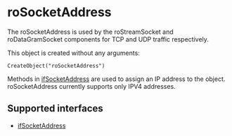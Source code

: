 roSocketAddress
===============

The roSocketAddress is used by the roStreamSocket and roDataGramSocket components for TCP and UDP traffic respectively.

This object is created without any arguments:

`CreateObject("roSocketAddress")`

Methods in [ifSocketAddress](/docs/references/brightscript/interfaces/ifsocketaddress.md "ifSocketAddress") are used to assign an IP address to the object. roSocketAddress currently supports only IPV4 addresses.

Supported interfaces
--------------------

*   [ifSocketAddress](/docs/references/brightscript/interfaces/ifsocketaddress.md "ifSocketAddress")